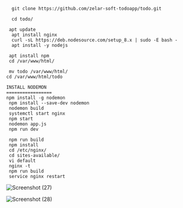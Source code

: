 

      git clone https://github.com/zelar-soft-todoapp/todo.git
    
      cd todo/
      
     apt update
      apt install nginx
      curl -sL https://deb.nodesource.com/setup_8.x | sudo -E bash -
      apt install -y nodejs
     
     apt install npm
     cd /var/www/html/
     
     mv todo /var/www/html/
    cd /var/www/html/todo
    
    INSTALL NODEMON
    =================
    npm install -g nodemon
     npm install --save-dev nodemon
     nodemon build
     systemctl start nginx
     npm start
     nodemon app.js
     npm run dev
     
     npm run build
     npm install
     cd /etc/nginx/
     cd sites-available/
     vi default
     nginx -t
     npm run build
     service nginx restart
     
![Screenshot (27)](https://user-images.githubusercontent.com/82368153/115695500-80158480-a37f-11eb-8f8b-33b69d8225bd.png)

![Screenshot (28)](https://user-images.githubusercontent.com/82368153/115697988-c23fc580-a381-11eb-8b32-bdb5651b070b.png)

